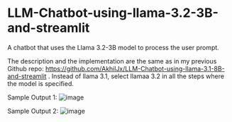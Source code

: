 # LLM-Chatbot-using-llama-3.2-3B-and-streamlit
A chatbot that uses the Llama 3.2-3B model to process the user prompt.

The description and the implementation are the same as in my previous Github repo: https://github.com/AkhilJx/LLM-Chatbot-using-llama-3.1-8B-and-streamlit . Instead of llama 3.1, select llamaa 3.2 in all the steps where the model is specified.

Sample Output 1:
![image](https://github.com/user-attachments/assets/b80b9c5b-6b72-46f6-892a-91e423dc8773)

Sample Output 2:
![image](https://github.com/user-attachments/assets/1d1b8110-ba1e-4f68-ade3-62a8aa76fc0b)



